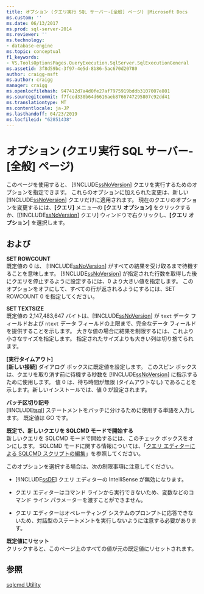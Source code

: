 ```yaml
---
title: オプション (クエリ実行 SQL サーバー-[全般] ページ) |Microsoft Docs
ms.custom: ''
ms.date: 06/13/2017
ms.prod: sql-server-2014
ms.reviewer: ''
ms.technology:
- database-engine
ms.topic: conceptual
f1_keywords:
- VS.ToolsOptionsPages.QueryExecution.SqlServer.SqlExecutionGeneral
ms.assetid: 3f8d59bc-3f97-4e5d-8b86-5ac670d20780
author: craigg-msft
ms.author: craigg
manager: craigg
ms.openlocfilehash: 947412d7a4d0fe27af7975919bddb3107007e801
ms.sourcegitcommit: f7fced330b64d6616aeb8766747295807c92dd41
ms.translationtype: MT
ms.contentlocale: ja-JP
ms.lasthandoff: 04/23/2019
ms.locfileid: "62851438"
---
```

# <a name="options-query-execution-sql-server-general-page"></a>オプション (クエリ実行 SQL サーバー-[全般] ページ)
  このページを使用すると、 [!INCLUDE[ssNoVersion](../includes/ssnoversion-md.md)] クエリを実行するためのオプションを指定できます。 これらのオプションに加えられた変更は、新しい [!INCLUDE[ssNoVersion](../includes/ssnoversion-md.md)] クエリだけに適用されます。 現在のクエリのオプションを変更するには、**[クエリ]** メニューの **[クエリ オプション]** をクリックするか、[[!INCLUDE[ssNoVersion](../includes/ssnoversion-md.md)] クエリ] ウィンドウで右クリックし、**[クエリ オプション]** を選択します。  
  
## <a name="options"></a>および  
 **SET ROWCOUNT**  
 既定値の 0 は、 [!INCLUDE[ssNoVersion](../includes/ssnoversion-md.md)] がすべての結果を受け取るまで待機することを意味します。 [!INCLUDE[ssNoVersion](../includes/ssnoversion-md.md)] が指定された行数を取得した後にクエリを停止するように設定するには、0 より大きい値を指定します。 このオプションをオフにして、すべての行が返されるようにするには、SET ROWCOUNT 0 を指定してください。  
  
 **SET TEXTSIZE**  
 既定値の 2,147,483,647 バイトは、[!INCLUDE[ssNoVersion](../includes/ssnoversion-md.md)] が `text` データ フィールドおよび `ntext` データ フィールドの上限まで、完全なデータ フィールドを提供することを示します。 大きな値の場合に結果を制限するには、これより小さなサイズを指定します。 指定されたサイズよりも大きい列は切り捨てられます。  
  
 **[実行タイムアウト]**  
 **[新しい接続]** ダイアログ ボックスに既定値を設定します。 このスピン ボックスは、クエリを取り消す前に待機する秒数を [!INCLUDE[ssNoVersion](../includes/ssnoversion-md.md)] に指示するために使用します。 値 0 は、待ち時間が無限 (タイムアウトなし) であることを示します。新しいインストールでは、値 0 が設定されます。  
  
 **バッチ区切り記号**  
 [!INCLUDE[tsql](../includes/tsql-md.md)] ステートメントをバッチに分けるために使用する単語を入力します。 既定値は GO です。  
  
 **既定で、新しいクエリを SQLCMD モードで開始する**  
 新しいクエリを SQLCMD モードで開始するには、このチェック ボックスをオンにします。 SQLCMD モードに関する情報については、「[クエリ エディターによる SQLCMD スクリプトの編集](../relational-databases/scripting/edit-sqlcmd-scripts-with-query-editor.md)」を参照してください。  
  
 このオプションを選択する場合は、次の制限事項に注意してください。  
  
-   [!INCLUDE[ssDE](../includes/ssde-md.md)] クエリ エディターの IntelliSense が無効になります。  
  
-   クエリ エディターはコマンド ラインから実行できないため、変数などのコマンド ライン パラメーターを渡すことができません。  
  
-   クエリ エディターはオペレーティング システムのプロンプトに応答できないため、対話型のステートメントを実行しないように注意する必要があります。  
  
 **既定値にリセット**  
 クリックすると、このページ上のすべての値が元の既定値にリセットされます。  
  
## <a name="see-also"></a>参照  
 [sqlcmd Utility](../tools/sqlcmd-utility.md)  
  
  
